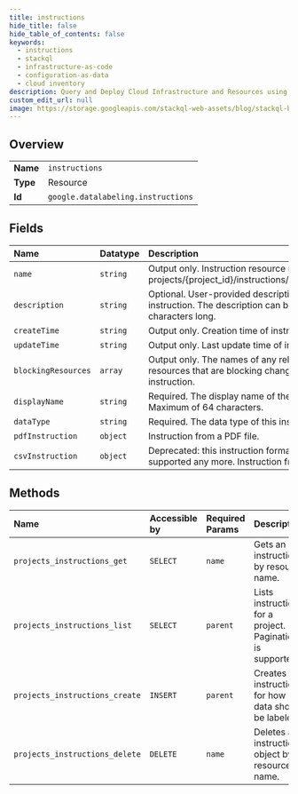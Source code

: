 ```yaml
---
title: instructions
hide_title: false
hide_table_of_contents: false
keywords:
  - instructions
  - stackql
  - infrastructure-as-code
  - configuration-as-data
  - cloud inventory
description: Query and Deploy Cloud Infrastructure and Resources using SQL
custom_edit_url: null
image: https://storage.googleapis.com/stackql-web-assets/blog/stackql-blog-post-featured-image.png
---
```

  
    

## Overview
<table><tbody>
<tr><td><b>Name</b></td><td><code>instructions</code></td></tr>
<tr><td><b>Type</b></td><td>Resource</td></tr>
<tr><td><b>Id</b></td><td><code>google.datalabeling.instructions</code></td></tr>
</tbody></table>

## Fields
| Name | Datatype | Description |
|:-----|:---------|:------------|
| `name` | `string` | Output only. Instruction resource name, format: projects/{project_id}/instructions/{instruction_id} |
| `description` | `string` | Optional. User-provided description of the instruction. The description can be up to 10000 characters long. |
| `createTime` | `string` | Output only. Creation time of instruction. |
| `updateTime` | `string` | Output only. Last update time of instruction. |
| `blockingResources` | `array` | Output only. The names of any related resources that are blocking changes to the instruction. |
| `displayName` | `string` | Required. The display name of the instruction. Maximum of 64 characters. |
| `dataType` | `string` | Required. The data type of this instruction. |
| `pdfInstruction` | `object` | Instruction from a PDF file. |
| `csvInstruction` | `object` | Deprecated: this instruction format is not supported any more. Instruction from a CSV file. |
## Methods
| Name | Accessible by | Required Params | Description |
|:-----|:--------------|:----------------|:------------|
| `projects_instructions_get` | `SELECT` | `name` | Gets an instruction by resource name. |
| `projects_instructions_list` | `SELECT` | `parent` | Lists instructions for a project. Pagination is supported. |
| `projects_instructions_create` | `INSERT` | `parent` | Creates an instruction for how data should be labeled. |
| `projects_instructions_delete` | `DELETE` | `name` | Deletes an instruction object by resource name. |
